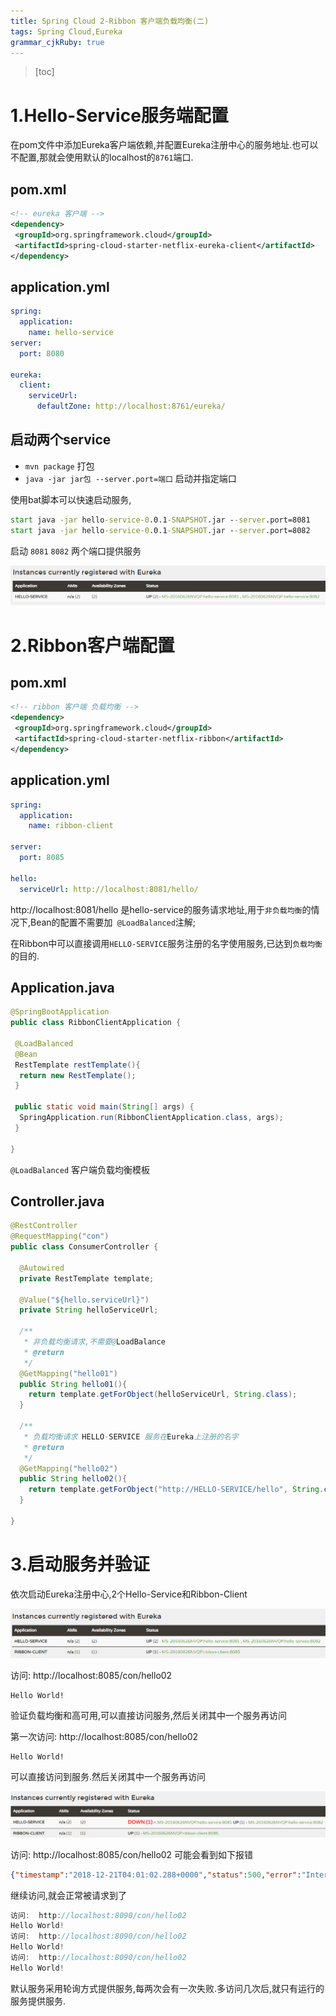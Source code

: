 ```yaml
---
title: Spring Cloud 2-Ribbon 客户端负载均衡(二)
tags: Spring Cloud,Eureka
grammar_cjkRuby: true
---
```


> [toc]

# 1.Hello-Service服务端配置

在pom文件中添加Eureka客户端依赖,并配置Eureka注册中心的服务地址.也可以不配置,那就会使用默认的localhost的`8761`端口.
## pom.xml
``` xml
<!-- eureka 客户端 -->
<dependency>
 <groupId>org.springframework.cloud</groupId>
 <artifactId>spring-cloud-starter-netflix-eureka-client</artifactId>
</dependency>
```
## application.yml

``` yaml
spring:
  application:
    name: hello-service
server:
  port: 8080

eureka:
  client:
    serviceUrl:
      defaultZone: http://localhost:8761/eureka/
```

## 启动两个service

- `mvn package` 打包
- `java -jar jar包 --server.port=端口` 启动并指定端口

使用bat脚本可以快速启动服务,

``` bat
start java -jar hello-service-0.0.1-SNAPSHOT.jar --server.port=8081
start java -jar hello-service-0.0.1-SNAPSHOT.jar --server.port=8082
```

启动 `8081` `8082` 两个端口提供服务

![](./images/1545974409155.png)


# 2.Ribbon客户端配置

## pom.xml

``` xml
<!-- ribbon 客户端 负载均衡 -->
<dependency>
 <groupId>org.springframework.cloud</groupId>
 <artifactId>spring-cloud-starter-netflix-ribbon</artifactId>
</dependency>
```

## application.yml

``` yaml
spring:
  application:
    name: ribbon-client
    
server:
  port: 8085

hello:
  serviceUrl: http://localhost:8081/hello/ 
```

http://localhost:8081/hello 是hello-service的服务请求地址,用于`非负载均衡`的情况下,Bean的配置不需要加` @LoadBalanced`注解;

在Ribbon中可以直接调用`HELLO-SERVICE`服务注册的名字使用服务,已达到`负载均衡`的目的.


## Application.java

``` java
@SpringBootApplication
public class RibbonClientApplication {
 
 @LoadBalanced
 @Bean
 RestTemplate restTemplate(){
  return new RestTemplate();
 }
 
 public static void main(String[] args) {
  SpringApplication.run(RibbonClientApplication.class, args);
 }

}
```

`@LoadBalanced` 客户端负载均衡模板

## Controller.java

``` java
@RestController
@RequestMapping("con")
public class ConsumerController {

  @Autowired
  private RestTemplate template;
  
  @Value("${hello.serviceUrl}")
  private String helloServiceUrl;

  /**
   * 非负载均衡请求,不需要@LoadBalance
   * @return
   */
  @GetMapping("hello01")
  public String hello01(){
    return template.getForObject(helloServiceUrl, String.class);
  }

  /**
   * 负载均衡请求 HELLO-SERVICE 服务在Eureka上注册的名字
   * @return
   */
  @GetMapping("hello02")
  public String hello02(){
    return template.getForObject("http://HELLO-SERVICE/hello", String.class);
  }

}
```

# 3.启动服务并验证
依次启动Eureka注册中心,2个Hello-Service和Ribbon-Client

![](./images/1545974607045.png)

访问:  http://localhost:8085/con/hello02

```
Hello World!
```

验证负载均衡和高可用,可以直接访问服务,然后关闭其中一个服务再访问

第一次访问:  http://localhost:8085/con/hello02

``` 
Hello World!
```
可以直接访问到服务.然后关闭其中一个服务再访问

![](./images/1545974953308.png)

访问:  http://localhost:8085/con/hello02 可能会看到如下报错

``` json
{"timestamp":"2018-12-21T04:01:02.288+0000","status":500,"error":"Internal Server Error","message":"I/O error on GET request for \"http://HELLO-SERVICE/hello\": Connection refused: connect; nested exception is java.net.ConnectException: Connection refused: connect","path":"/con/hello02"}
```
继续访问,就会正常被请求到了

``` groovy
访问:  http://localhost:8090/con/hello02
Hello World!
访问:  http://localhost:8090/con/hello02
Hello World!
访问:  http://localhost:8090/con/hello02
Hello World!
```

默认服务采用轮询方式提供服务,每两次会有一次失败.多访问几次后,就只有运行的服务提供服务.
































